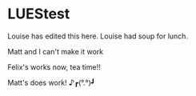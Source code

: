 # LUEStest

Louise has edited this here.
Louise had soup for lunch.

Matt and I can't make it work

Felix's works now, tea time!!

Matt's does work! ♪┏(°.°)┛